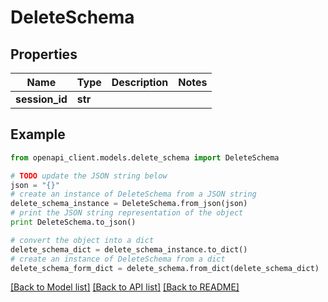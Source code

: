 # DeleteSchema


## Properties

Name | Type | Description | Notes
------------ | ------------- | ------------- | -------------
**session_id** | **str** |  | 

## Example

```python
from openapi_client.models.delete_schema import DeleteSchema

# TODO update the JSON string below
json = "{}"
# create an instance of DeleteSchema from a JSON string
delete_schema_instance = DeleteSchema.from_json(json)
# print the JSON string representation of the object
print DeleteSchema.to_json()

# convert the object into a dict
delete_schema_dict = delete_schema_instance.to_dict()
# create an instance of DeleteSchema from a dict
delete_schema_form_dict = delete_schema.from_dict(delete_schema_dict)
```
[[Back to Model list]](../README.md#documentation-for-models) [[Back to API list]](../README.md#documentation-for-api-endpoints) [[Back to README]](../README.md)


